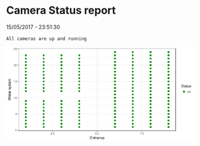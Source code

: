 Camera Status report
================
15/05/2017 - 23:51:30

    All cameras are up and running

![](camreport_files/figure-markdown_github/unnamed-chunk-2-1.png)

